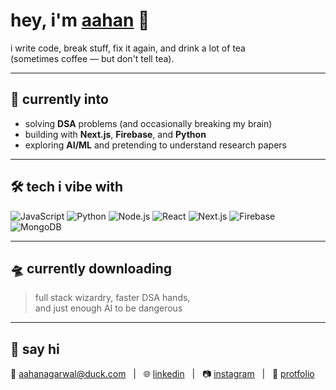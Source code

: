 # hey, i'm [aahan](https://aahan.vercel.app/) 👋

i write code, break stuff, fix it again, and drink a lot of tea  
(sometimes coffee — but don't tell tea).

---

## 🧠 currently into

- solving **DSA** problems (and occasionally breaking my brain)
- building with **Next.js**, **Firebase**, and **Python**
- exploring **AI/ML** and pretending to understand research papers

---

## 🛠️ tech i vibe with

![JavaScript](https://img.shields.io/badge/-JavaScript-yellow?style=flat-square&logo=javascript)
![Python](https://img.shields.io/badge/-Python-blue?style=flat-square&logo=python)
![Node.js](https://img.shields.io/badge/-Node.js-green?style=flat-square&logo=node.js)
![React](https://img.shields.io/badge/-React-61DAFB?style=flat-square&logo=react)
![Next.js](https://img.shields.io/badge/-Next.js-black?style=flat-square&logo=next.js)
![Firebase](https://img.shields.io/badge/-Firebase-FFCA28?style=flat-square&logo=firebase)
![MongoDB](https://img.shields.io/badge/-MongoDB-47A248?style=flat-square&logo=mongodb)

---

## 🛸 currently downloading

> full stack wizardry, faster DSA hands,  
> and just enough AI to be dangerous

---

## 💬 say hi

📧 [aahanagarwal@duck.com](mailto:aahanagarwal@duck.com) &nbsp;&nbsp;|&nbsp;&nbsp; 🌐 [linkedin](https://linkedin.com/in/aahan-agarwal) &nbsp;&nbsp;|&nbsp;&nbsp; 📷 [instagram](https://instagram.com/aahan__agarwal) &nbsp;&nbsp;|&nbsp;&nbsp; 🚀 [protfolio](https://aahan.vercel.app)

